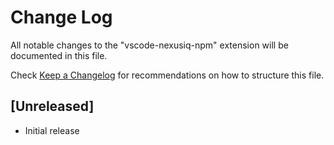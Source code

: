 # Change Log
All notable changes to the "vscode-nexusiq-npm" extension will be documented in this file.

Check [Keep a Changelog](http://keepachangelog.com/) for recommendations on how to structure this file.

## [Unreleased]
- Initial release